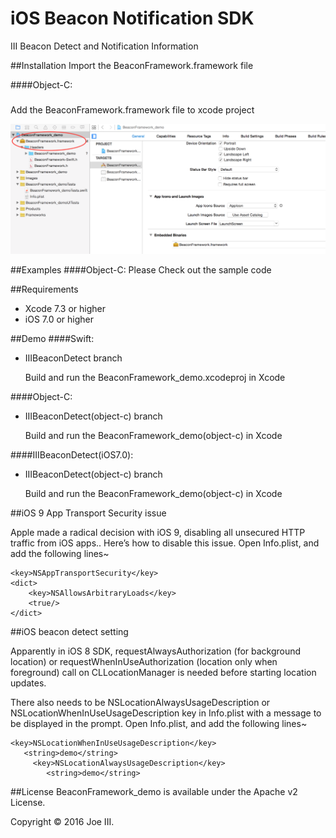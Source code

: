 # iOS Beacon Notification SDK
III Beacon Detect and Notification Information

##Installation
Import the BeaconFramework.framework file

####Object-C:
#####
Add the BeaconFramework.framework file to xcode project

![image](https://raw.githubusercontent.com/joedemo/BeaconFramework_demo/master/BeaconFramework_demo/image1.png)

##Examples
####Object-C:
   Please Check out the sample code    
    

##Requirements
- Xcode 7.3 or higher
- iOS 7.0 or higher

##Demo
####Swift:
- IIIBeaconDetect branch

  Build and run the BeaconFramework_demo.xcodeproj in Xcode

####Object-C:
- IIIBeaconDetect(object-c) branch

  Build and run the BeaconFramework_demo(object-c) in Xcode

####IIIBeaconDetect(iOS7.0):
- IIIBeaconDetect(object-c) branch

  Build and run the BeaconFramework_demo(object-c) in Xcode


##iOS 9 App Transport Security issue

Apple made a radical decision with iOS 9, disabling all unsecured HTTP traffic from iOS apps..
Here’s how to disable this issue. Open Info.plist, and add the following lines~

    <key>NSAppTransportSecurity</key>
	<dict>
		<key>NSAllowsArbitraryLoads</key>
		<true/>
	</dict>

##iOS beacon detect setting

Apparently in iOS 8 SDK, requestAlwaysAuthorization (for background location) or requestWhenInUseAuthorization (location only when foreground) call on CLLocationManager is needed before starting location updates.

There also needs to be NSLocationAlwaysUsageDescription or NSLocationWhenInUseUsageDescription key in Info.plist with a message to be displayed in the prompt. Open Info.plist, and add the following lines~

    <key>NSLocationWhenInUseUsageDescription</key>
	   <string>demo</string>
         <key>NSLocationAlwaysUsageDescription</key>
	        <string>demo</string>


##License
BeaconFramework_demo is available under the Apache v2 License.

Copyright © 2016 Joe III.
